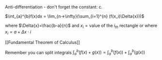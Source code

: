 Anti-differentiation - don't forget the constant: c.

$\int_{a}^{b}f(x)dx = \lim_{n->\infty}(\sum_{i=1}^{n} (f(x_i)\Delta{x}))$

where $\Delta{x}=\frac{b-a}{n}$ and $x_i=\text{value of the } i_{th} \text{ rectangle}$ or where $x_i=a+\Delta{x}\cdot i$

[[Fundamental Theorem of Calculus]]


Remember you can split integrals
$\int_a^b (f(x)+g(x))=\int_a^b (f(x)) + \int_a^b (g(x))$
